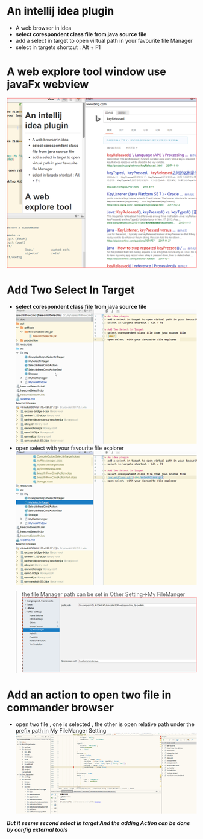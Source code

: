 # An intellij idea plugin 
- A web browser in idea
- **select corespondent class file from java source file**
- add a select in target to open virtual path in your favourite file Manager
- select in targets shortcut : Alt + F1

#  A web explore tool window use javaFx webview
![web.png](doc/web2.PNG)

#  Add Two Select In Target
- **select corespondent class file from java source file**
![selectClass.gif](doc/selectClass.gif)
- open select  with your favourite file explorer 
![openFile.gif](doc/openFile.gif) 
> the file Manager path can be set in Other Setting->My FileManger
![fileManagerSetting.PNG](doc/fileManagerSetting.PNG)

# Add an action to open two file in commander browser 
- open two file , one is selected , the other is  open relative path under the prefix path in My FileManger Setting
![openTwoFile.gif](doc/openTwoFile.gif)

**_But it seems second select in target And the adding Action can be done by config external tools_**
 



